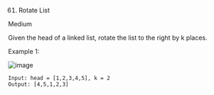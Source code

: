 61. Rotate List

Medium

Given the head of a linked list, rotate the list to the right by k places.

 

Example 1:

![image](https://user-images.githubusercontent.com/42600164/175650123-05863ff8-c5e9-4f24-b5d1-44b941942487.png)

```
Input: head = [1,2,3,4,5], k = 2
Output: [4,5,1,2,3]
```
